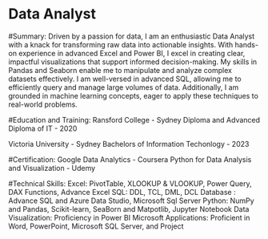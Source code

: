 # Data Analyst
#Summary: 
Driven by a passion for data, I am an enthusiastic Data Analyst with a knack for transforming raw data into actionable insights. With hands-on experience in advanced Excel and Power BI, I excel in creating clear, impactful visualizations that support informed decision-making. My skills in Pandas and Seaborn enable me to manipulate and analyze complex datasets effectively. I am well-versed in advanced SQL, allowing me to efficiently query and manage large volumes of data. Additionally, I am grounded in machine learning concepts, eager to apply these techniques to real-world problems.

#Education and Training: 
Ransford College  - Sydney 
Diploma and Advanced Diploma of IT - 2020

Victoria University - Sydney 
Bachelors of Information Techonlogy - 2023

#Certification:
Google Data Analytics - Coursera
Python for Data Analysis and Visualization - Udemy

#Technical Skills:
Excel: PivotTable, XLOOKUP & VLOOKUP, Power Query, DAX Functions, Advance Excel
SQL: DDL, TCL, DML, DCL
Database : Advance SQL and Azure Data Studio, Microsoft Sql Server
Python:  NumPy and Pandas, Scikit-learn, SeaBorn and Matpotlib, Jupyter Notebook
Data Visualization: Proficiency in Power BI 
Microsoft Applications: Proficient in Word, PowerPoint, Microsoft SQL Server, and Project



